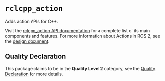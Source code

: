 # `rclcpp_action`

Adds action APIs for C++.

Visit the [rclcpp_action API documentation](http://docs.ros2.org/latest/api/rclcpp_action/) for a complete list of its main components and features. For more information about Actions in ROS 2, see the [design document](http://design.ros2.org/articles/actions.html).

## Quality Declaration

This package claims to be in the **Quality Level 2** category, see the [Quality Declaration](QUALITY_DECLARATION.md) for more details.
